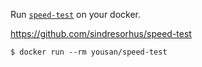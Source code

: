 Run [`speed-test`](https://github.com/sindresorhus/speed-test) on your docker.

https://github.com/sindresorhus/speed-test

```
$ docker run --rm yousan/speed-test
```
